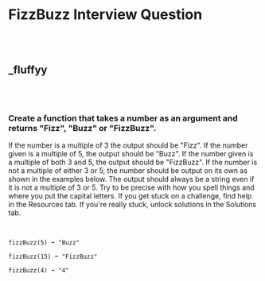 # FizzBuzz Interview Question
<br><br>
## _fluffyy
<br><br>
### Create a function that takes a number as an argument and returns "Fizz", "Buzz" or "FizzBuzz".
If the number is a multiple of 3 the output should be "Fizz".
If the number given is a multiple of 5, the output should be "Buzz".
If the number given is a multiple of both 3 and 5, the output should be "FizzBuzz".
If the number is not a multiple of either 3 or 5, the number should be output on its own as shown in the examples below.
The output should always be a string even if it is not a multiple of 3 or 5.
Try to be precise with how you spell things and where you put the capital letters.
If you get stuck on a challenge, find help in the Resources tab.
If you're really stuck, unlock solutions in the Solutions tab.
<br><br>
```fizzBuzz(3) ➞ "Fizz"

fizzBuzz(5) ➞ "Buzz"

fizzBuzz(15) ➞ "FizzBuzz"

fizzBuzz(4) ➞ "4"
```

<br><br>
